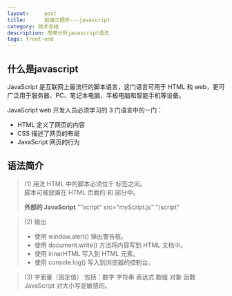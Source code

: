 ```yaml
---
layout:     post
title:      前端三把斧---javascript
category: 技术总结
description: 简单分析javascript语法
tags: front-end
---
```


## 什么是javascript
JavaScript 是互联网上最流行的脚本语言，这门语言可用于 HTML 和 web，更可广泛用于服务器、PC、笔记本电脑、平板电脑和智能手机等设备。

JavaScript web 开发人员必须学习的 3 门语言中的一门：
- HTML 定义了网页的内容
- CSS 描述了网页的布局
- JavaScript 网页的行为

## 语法简介
>(1) 用法
>HTML 中的脚本必须位于 <script> 与 </script> 标签之间。<br>
>脚本可被放置在 HTML 页面的 <body> 和 <head> 部分中。
>
>**外部的 JavaScript**
>""script" src="myScript.js" "/script"	

>(2) 输出
>- 使用 window.alert() 弹出警告框。
>- 使用 document.write() 方法将内容写到 HTML 文档中。
>- 使用 innerHTML 写入到 HTML 元素。
>- 使用 console.log() 写入到浏览器的控制台。

>(3) 字面量（固定值）
>包括：数字 字符串 表达式 数组 对象 函数 <br>
>JavaScript 对大小写是敏感的。
